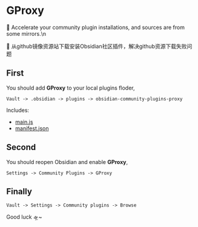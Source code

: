# GProxy

🚀 Accelerate your community plugin installations, and sources are from some mirrors.\n

🚀 从github镜像资源站下载安装Obsidian社区插件，解决github资源下载失败问题

## First

You should add **GProxy** to your local plugins floder,

`Vault -> .obsidian -> plugins -> obsidian-community-plugins-proxy`

Includes:

-   [main.js](https://github.com/PhoenixFEC/obsidian-community-plugins-proxy/releases/download/0.2.0/main.js)
-   [manifest.json](https://github.com/PhoenixFEC/obsidian-community-plugins-proxy/releases/download/0.2.0/manifest.json)

## Second

You should reopen Obsidian and enable **GProxy**,

`Settings -> Community Plugins -> GProxy`

## Finally

`Vault -> Settings -> Community plugins -> Browse`

Good luck 🛸~
